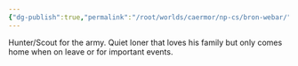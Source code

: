 ```yaml
---
{"dg-publish":true,"permalink":"/root/worlds/caermor/np-cs/bron-webar/","tags":["Chaia"]}
---
```


Hunter/Scout for the army. Quiet loner that loves his family but only comes home when on leave or for important events. 
